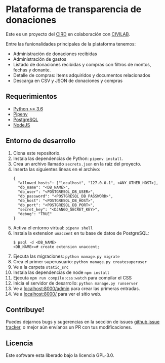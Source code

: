 # Plataforma de transparencia de donaciones

Este es un proyecto del [CIRD](https://cird.org.py) en colaboración con [CIVILAB](https://civilab.org.py).

Entre las funionalidades principales de la plataforma tenemos:

- Administración de donaciones recibidas
- Administración de gastos
- Listado de donaciones recibidas y compras con filtros de montos, fechas y donante.
- Detalle de compras: Items adquiridos y documentos relacionados
- Descarga en CSV y JSON de donaciones y compras

## Requerimientos

- [Python >= 3.6](https://www.python.org/)
- [Pipenv](https://github.com/pypa/pipenv)
- [PostgreSQL](https://www.postgresql.org/)
- [NodeJS](https://nodejs.org)

## Entorno de desarrollo

1. Clona este repositorio.
2. Instala las dependencias de Python: `pipenv install`.
3. Crea un archivo llamado `secrets.json` en la raíz del proyecto.
4. Inserta las siguientes líneas en el archivo:
   ```
   {
     "allowed_hosts": ["localhost", "127.0.0.1", <ANY_OTHER_HOST>],
     "db_name": "<DB_NAME>",
     "db_user": "<POSTGRESQL_DB_USER>",
     "db_password": "<POSTGRESQL_DB_PASSWORD>",
     "db_host": "<POSTGRESQL_DB_HOST>",
     "db_port": "<POSTGRESQL_DB_PORT>",
     "secret_key": "<DJANGO_SECRET_KEY>",
     "debug": "TRUE"
   }
   ```
5. Activa el entorno virtual: `pipenv shell`
6. Instala la extension `unaccent` en tu base de datos de PostgreSQL:
   ```
   $ psql -d <DB_NAME>
   <DB_NAME>=# create extension unaccent;
   ```
7. Ejecuta las migraciones: `python manage.py migrate`
8. Crea el primer superusuario: `python manage.py createsuperuser`
9. Ve a la carpeta `static_src`
10. Instala las dependencias de node `npm install`
11. Ejecuta `npm run compile:css:watch` para compilar el CSS
12. Inicia el servidor de desarrollo: `python manage.py runserver`
13. Ve a [localhost:8000/admin](localhost:8000/admin) para crear las primeras entradas.
14. Ve a [localhost:8000/](localhost:8000/) para ver el sitio web.

## Contribuye!

Puedes dejarnos bugs y sugerencias en la sección de issues [github issue tracker](http://github.com/xxx),
o mejor aún envíanos un PR con tus modificaciones.

## Licencia

Este software esta liberado bajo la licencia GPL-3.0.
